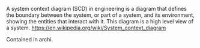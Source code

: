 A system context diagram (SCD) in engineering is a diagram that defines the boundary between the system, or part of a system, and its environment, showing the entities that interact with it. This diagram is a high level view of a system. https://en.wikipedia.org/wiki/System_context_diagram

Contained in archi.
